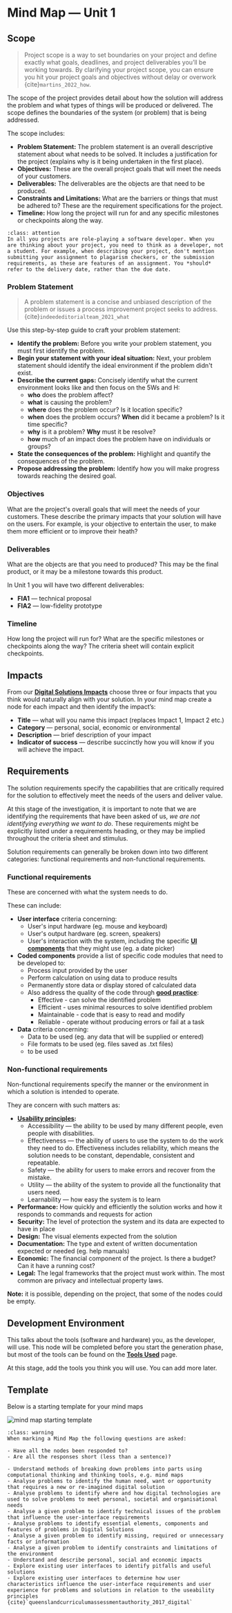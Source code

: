 # Mind Map &mdash; Unit 1

## Scope

> Project scope is a way to set boundaries on your project and define exactly what goals, deadlines, and project deliverables you’ll be working towards. By clarifying your project scope, you can ensure you hit your project goals and objectives without delay or overwork {cite}`martins_2022_how`.

The scope of the project provides detail about how the solution will address the problem and what types of things will be produced or delivered. The scope defines the boundaries of the system (or problem) that is being addressed.

The scope includes:

- **Problem Statement:** The problem statement is an overall descriptive statement about what needs to be solved. It includes a justification for the project (explains why is it being undertaken in the first place).
- **Objectives:** These are the overall project goals that will meet the needs of your customers.
- **Deliverables:** The deliverables are the objects are that need to be produced.
- **Constraints and Limitations:** What are the barriers or things that must be adhered to? These are the requirement specifications for the project.
- **Timeline:** How long the project will run for and any specific milestones or checkpoints along the way.

```{admonition} The Developer RPG
:class: attention
In all you projects are role-playing a software developer. When you are thinking about your project, you need to think as a developer, not a student. For example, when describing your project, don't mention submitting your assignment to plagarism checkers, or the submission requirements, as these are features of an assignment. You *should* refer to the delivery date, rather than the due date.
```

### Problem Statement

> A problem statement is a concise and unbiased description of the problem or issues a process improvement project seeks to address. {cite}`indeededitorialteam_2021_what`

Use this step-by-step guide to craft your problem statement:

- **Identify the problem:** Before you write your problem statement, you must first identify the problem.
- **Begin your statement with your ideal situation:** Next, your problem statement should identify the ideal environment if the problem didn't exist.
- **Describe the current gaps:** Concisely identify what the current environment looks like and then focus on the 5Ws and H:
  - **who** does the problem affect?
  - **what** is causing the problem?
  - **where** does the problem occur? Is it location specific?
  - **when** does the problem occurs? **When** did it became a problem? Is it time specific?
  - **why** is it a problem? **Why** must it be resolve?
  - **how** much of an impact does the problem have on individuals or groups?
- **State the consequences of the problem:** Highlight and quantify the consequences of the problem.
- **Propose addressing the problem:** Identify how you will make progress towards reaching the desired goal.

### Objectives

What are the project's overall goals that will meet the needs of your customers. These describe the primary impacts that your solution will have on the users. For example, is your objective to entertain the user, to make them more efficient or to improve their heath?

### Deliverables

What are the objects are that you need to produced? This may be the final product, or it may be a milestone towards this product. 

In Unit 1 you will have two different deliverables:

- **FIA1** &mdash; technical proposal
- **FIA2** &mdash; low-fidelity prototype

### Timeline

How long the project will run for? What are the specific milestones or checkpoints along the way? The criteria sheet will contain explicit checkpoints.

## Impacts

From our **[Digital Solutions Impacts](../2_concepts/3-3_impacts.md)** choose three or four impacts that you think would naturally align with your solution. In your mind map create a node for each impact and then identify the impact’s:

- **Title** &mdash; what will you name this impact (replaces Impact 1, Impact 2 etc.)
- **Category** &mdash; personal, social, economic or environmental
- **Description** &mdash; brief description of your impact
- **Indicator of success** &mdash; describe succinctly how you will know if you will achieve the impact.

## Requirements

The solution requirements specify the capabilities that are critically required for the solution to effectively meet the needs of the users and deliver value.

At this stage of the investigation, it is important to note that we are identifying the requirements that have been asked of us, *we are not identifying everything we want to do*. These requirements might be explicitly listed under a requirements heading, or they may be implied throughout the criteria sheet and stimulus.

Solution requirements can generally be broken down into two different categories: functional requirements and non-functional requirements.

### Functional requirements

These are concerned with what the system needs to do.

These can include:

- **User interface** criteria concerning:
  - User's input hardware (eg. mouse and keyboard)
  - User's output hardware (eg. screen, speakers)
  - User's interaction with the system, including the specific **<a href="https://www.usability.gov/how-to-and-tools/methods/user-interface-elements.html" target="_blank">UI components</a>** that they might use (eg. a date picker)
- **Coded components** provide a list of specific code modules that  need to be developed to:
  - Process input provided by the user
  - Perform calculation on using data to produce results
  - Permanently store data or display stored of calculated data
  - Also address the quality of the code through **[good practice](../2_concepts/2-2_good_practice.md)**:
    - Effective - can solve the identified problem
    - Efficient - uses minimal resources to solve identified problem
    - Maintainable - code that is easy to read and modify
    - Reliable - operate without producing errors or fail at a task
- **Data** criteria concerning:
  - Data to be used (eg. any data that will be supplied or entered)
  - File formats to be used (eg. files saved as .txt files)
  - **[](data_structures)** to be used

### Non-functional requirements

Non-functional requirements specify the manner or the environment in which a solution is intended to operate.

They are concern with such matters as:

- **[Usability principles](../2_concepts/3-1_useability_principles.md):**
  - Accessibility &mdash; the ability to be used by many different people, even people with disabilities.
  - Effectiveness &mdash; the ability of users to use the system to do the work they need to do. Effectiveness includes reliability, which means the solution needs to be constant, dependable, consistent and repeatable.
  - Safety &mdash; the ability for users to make errors and recover from the mistake.
  - Utility &mdash; the ability of the system to provide all the functionality that users need.
  - Learnability &mdash; how easy the system is to learn
- **Performance:** How quickly and efficiently the solution works and how it responds to commands and requests for action
- **Security:** The level of protection the system and its data are expected to have in place
- **Design:** The visual elements expected from the solution
- **Documentation:** The type and extent of written documentation expected or needed (eg. help manuals)
- **Economic:** The financial component of the project. Is there a budget? Can it have a running cost?
- **Legal:** The legal frameworks that the project must work within. The most common are privacy and intellectual property laws.

**Note:** it is possible, depending on the project, that some of the nodes could be empty.

## Development Environment

This talks about the tools (software and hardware) you, as the developer, will use. This node will be completed before you start the generation phase, but most of the tools can be found on the **[Tools Used](../1_introduction/2_tools_used.md)** page.

At this stage, add the tools you think you will use. You can add more later.

## Template

Below is a starting template for your mind maps

![mind map starting template](./assets/mm_template_unit_1.png)

```{admonition} Checking the Mind Map for Unit 1
:class: warning
When marking a Mind Map the following questions are asked:

- Have all the nodes been responded to?
- Are all the responses short (less than a sentence)?
```

```{admonition} Unit 1 subject matter covered:
- Understand methods of breaking down problems into parts using computational thinking and thinking tools, e.g. mind maps
- Analyse problems to identify the human need, want or opportunity that requires a new or re-imagined digital solution
- Analyse problems to identify where and how digital technologies are used to solve problems to meet personal, societal and organisational needs
- Analyse a given problem to identify technical issues of the problem that influence the user-interface requirements
- Analyse problems to identify essential elements, components and features of problems in Digital Solutions
- Analyse a given problem to identify missing, required or unnecessary facts or information
- Analyse a given problem to identify constraints and limitations of the environment
- Understand and describe personal, social and economic impacts
- Explore existing user interfaces to identify pitfalls and useful solutions
- Explore existing user interfaces to determine how user characteristics influence the user-interface requirements and user experience for problems and solutions in relation to the useability principles
{cite}`queenslandcurriculumassessmentauthority_2017_digital`
```